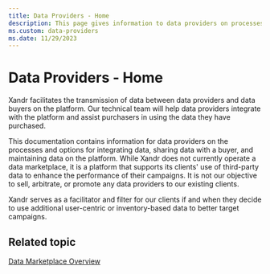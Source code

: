 ```yaml
---
title: Data Providers - Home
description: This page gives information to data providers on processes to integrate data, share data with buyer and maintain data.
ms.custom: data-providers
ms.date: 11/29/2023
---
```


# Data Providers - Home

Xandr facilitates the transmission of data between data providers and data buyers on the platform. Our technical team will help data providers integrate with the platform and assist purchasers in using the data they have purchased.

This documentation contains information for data providers on the processes and options for integrating data, sharing data with a buyer, and maintaining data on the platform. While Xandr does not currently operate a data marketplace, it is a platform that supports its clients' use of third-party data to enhance the performance of their campaigns. It is not our objective to sell, arbitrate, or promote any data providers to our existing clients.

Xandr serves as a facilitator and filter for our clients if and when they decide to use additional user-centric or inventory-based data to better target campaigns.

## Related topic

[Data Marketplace Overview](../invest/data-marketplace-overview.md)
